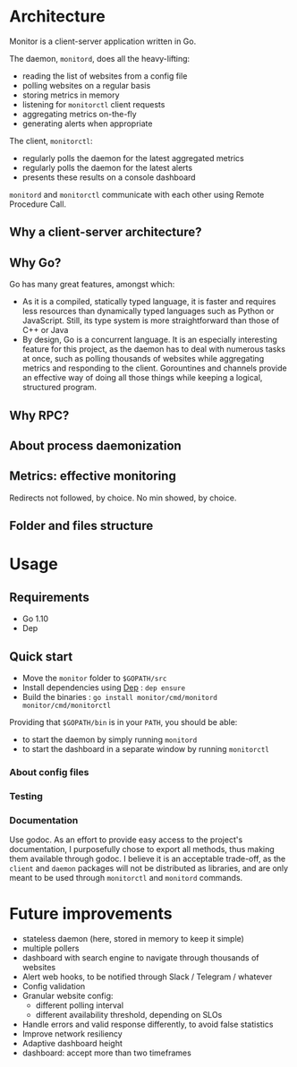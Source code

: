 # Architecture

Monitor is a client-server application written in Go.

The daemon, `monitord`, does all the heavy-lifting:

* reading the list of websites from a config file
* polling websites on a regular basis
* storing metrics in memory
* listening for `monitorctl` client requests
* aggregating metrics on-the-fly
* generating alerts when appropriate

The client, `monitorctl`:

* regularly polls the daemon for the latest aggregated metrics
* regularly polls the daemon for the latest alerts
* presents these results on a console dashboard

`monitord` and `monitorctl` communicate with each other using Remote Procedure Call.

## Why a client-server architecture?

## Why Go?

Go has many great features, amongst which:

* As it is a compiled, statically typed language, it is faster and requires less resources than dynamically typed languages such as Python or JavaScript. Still, its type system is more straightforward than those of C++ or Java
* By design, Go is a concurrent language. It is an especially interesting feature for this project, as the daemon has to deal with numerous tasks at once, such as polling thousands of websites while aggregating metrics and responding to the client. Gorountines and channels provide an effective way of doing all those things while keeping a logical, structured program.

## Why RPC?

## About process daemonization

## Metrics: effective monitoring

Redirects not followed, by choice.
No min showed, by choice.

## Folder and files structure

# Usage

## Requirements

* Go 1.10
* Dep

## Quick start

* Move the `monitor` folder to `$GOPATH/src`
* Install dependencies using [Dep](https://golang.github.io/dep/) : `dep ensure`
* Build the binaries : `go install monitor/cmd/monitord monitor/cmd/monitorctl`

Providing that `$GOPATH/bin` is in your `PATH`, you should be able:

* to start the daemon by simply running `monitord`
* to start the dashboard in a separate window by running `monitorctl`

### About config files

### Testing

### Documentation

Use godoc.
As an effort to provide easy access to the project's documentation, I purposefully chose to export all methods, thus making them available through godoc.
I believe it is an acceptable trade-off, as the `client` and `daemon` packages will not be distributed as libraries, and are only meant to be used through `monitorctl` and `monitord` commands.

# Future improvements

* stateless daemon (here, stored in memory to keep it simple)
* multiple pollers
* dashboard with search engine to navigate through thousands of websites
* Alert web hooks, to be notified through Slack / Telegram / whatever
* Config validation
* Granular website config:
  * different polling interval
  * different availability threshold, depending on SLOs
* Handle errors and valid response differently, to avoid false statistics
* Improve network resiliency
* Adaptive dashboard height
* dashboard: accept more than two timeframes

```

```
